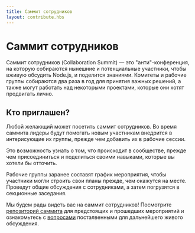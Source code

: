 ```yaml
---
title: Саммит сотрудников
layout: contribute.hbs
---
```


# Саммит сотрудников

Саммит сотрудников (Collaboration Summit) ― это "анти"-конференция, на которую собираются нынешние
и потенциальные участники, чтобы вживую обсудить Node.js, и поделится знаниями. Комитеты и рабочие
группы собираются два раза в год для принятия важных решений, а также могут работать над некоторыми
проектами, которые они хотят продвигать лично.

## Кто приглашен?

Любой желающий может посетить саммит сотрудников. Во время саммита лидеры будут помогать новым участникам
внедрится в интерисующие их группы, прежде чем добавить их в рабочие сессии.

Это возможность узнать о том, что происходит в сообществе, прежде чем присоединиться и поделиться своими
навыками, которые вы хотели бы отточить.

Рабочие группы заранее составят график мероприятия, чтобы участники могли строить свои планы прежде,
чем окажутся на месте. Проведут общие обсуждения с сотрудниками, а затем погрузятся в секционные заседания.

Мы будем рады видеть вас на саммит сотрудников! Посмотрите [репозиторий саммита](https://github.com/nodejs/summit)
для предстоящих и прошедших мероприятий и ознакомьтесь с [вопросами](https://github.com/nodejs/summit/issues)
посталвенными для дальнейшего живого обсуждения.
